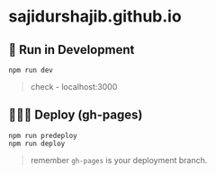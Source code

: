 # sajidurshajib.github.io

## 🚀 Run in Development

```
npm run dev
```

> check - localhost:3000

## 👨🏻‍💻 Deploy (gh-pages)

```
npm run predeploy
npm run deploy
```

> remember `gh-pages` is your deployment branch.
